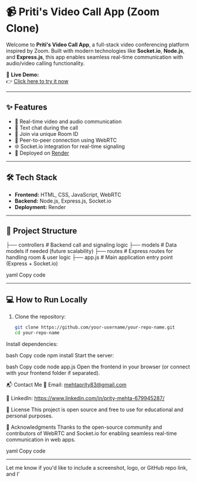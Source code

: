 # 📹 Priti's Video Call App (Zoom Clone)

Welcome to **Priti's Video Call App**, a full-stack video conferencing platform inspired by Zoom. Built with modern technologies like **Socket.io**, **Node.js**, and **Express.js**, this app enables seamless real-time communication with audio/video calling functionality.

🚀 **Live Demo:**  
👉 [Click here to try it now](https://priti-svideo-call-appfrontend.onrender.com)

---

## ✨ Features

- 🔗 Real-time video and audio communication
- 💬 Text chat during the call
- 👥 Join via unique Room ID
- 📶 Peer-to-peer connection using WebRTC
- 🌐 Socket.io integration for real-time signaling
- 📡 Deployed on [Render](https://render.com/)

---

## 🛠 Tech Stack

- **Frontend:** HTML, CSS, JavaScript, WebRTC
- **Backend:** Node.js, Express.js, Socket.io
- **Deployment:** Render

---

## 📁 Project Structure

├── controllers # Backend call and signaling logic
├── models # Data models if needed (future scalability)
├── routes # Express routes for handling room & user logic
├── app.js # Main application entry point (Express + Socket.io)

yaml
Copy code

---

## 💻 How to Run Locally

1. Clone the repository:
   ```bash
   git clone https://github.com/your-username/your-repo-name.git
   cd your-repo-name
Install dependencies:

bash
Copy code
npm install
Start the server:

bash
Copy code
node app.js
Open the frontend in your browser (or connect with your frontend folder if separated).

📬 Contact Me
📧 Email: mehtaprity83@gmail.com

💼 LinkedIn: https://www.linkedin.com/in/prity-mehta-679945287/

📄 License
This project is open source and free to use for educational and personal purposes.

🙏 Acknowledgments
Thanks to the open-source community and contributors of WebRTC and Socket.io for enabling seamless real-time communication in web apps.

yaml
Copy code

---

Let me know if you'd like to include a screenshot, logo, or GitHub repo link, and I’
